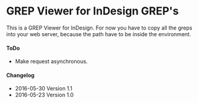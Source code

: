 # GREP Viewer for InDesign GREP's

This is a GREP Viewer for InDesign. For now you have to copy all the greps into your web server, because the path have to be inside the environment.

#### ToDo
+ Make request asynchronous.

#### Changelog
+ 2016-05-30 Version 1.1
+ 2016-05-23 Version 1.0